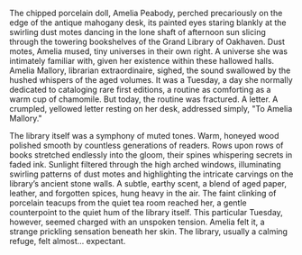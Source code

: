 The chipped porcelain doll, Amelia Peabody, perched precariously on the edge of the antique mahogany desk, its painted eyes staring blankly at the swirling dust motes dancing in the lone shaft of afternoon sun slicing through the towering bookshelves of the Grand Library of Oakhaven.  Dust motes, Amelia mused, tiny universes in their own right.  A universe she was intimately familiar with, given her existence within these hallowed halls.  Amelia Mallory, librarian extraordinaire, sighed, the sound swallowed by the hushed whispers of the aged volumes.  It was a Tuesday, a day she normally dedicated to cataloging rare first editions, a routine as comforting as a warm cup of chamomile.  But today, the routine was fractured.  A letter.  A crumpled, yellowed letter resting on her desk, addressed simply, "To Amelia Mallory."  

The library itself was a symphony of muted tones.  Warm, honeyed wood polished smooth by countless generations of readers.  Rows upon rows of books stretched endlessly into the gloom, their spines whispering secrets in faded ink.  Sunlight filtered through the high arched windows, illuminating swirling patterns of dust motes and highlighting the intricate carvings on the library’s ancient stone walls.  A subtle, earthy scent, a blend of aged paper, leather, and forgotten spices, hung heavy in the air.  The faint clinking of porcelain teacups from the quiet tea room reached her, a gentle counterpoint to the quiet hum of the library itself. This particular Tuesday, however, seemed charged with an unspoken tension. Amelia felt it, a strange prickling sensation beneath her skin.  The library, usually a calming refuge, felt almost… expectant.
